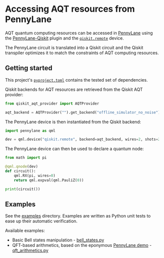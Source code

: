 # Accessing AQT resources from PennyLane

AQT quantum computing resources can be accessed in [PennyLane](https://pennylane.ai/) using the [PennyLane-Qiskit](https://pypi.org/project/PennyLane-qiskit/) plugin and the [`qiskit.remote`](https://docs.pennylane.ai/projects/qiskit/en/latest/devices/remote.html) device.

The PennyLane circuit is translated into a Qiskit circuit and the Qiskit transpiler optimizes it to match the constraints of AQT computing resources.

## Getting started

This project's [`pyproject.toml`](./pyproject.toml) contains the tested set of dependencies.

Qiskit backends for AQT resources are retrieved from the Qiskit AQT provider:

```python
from qiskit_aqt_provider import AQTProvider

aqt_backend = AQTProvider("").get_backend("offline_simulator_no_noise")
 ```

The PennyLane device is then instantiated from the Qiskit backend:

```python
import pennylane as qml

dev = qml.device("qiskit.remote", backend=aqt_backend, wires=2, shots=200)
```

The PennyLane device can then be used to declare a quantum node:

```python
from math import pi

@qml.qnode(dev)
def circuit():
    qml.RX(pi, wires=0)
    return qml.expval(qml.PauliZ(0))

print(circuit())
```

## Examples

See the [examples](./examples) directory. Examples are written as Python unit tests to ease up their automatic verification.

Available examples:

  - Basic Bell states manipulation - [bell_states.py](./examples/bell_states.py)
  - QFT-based arithmetics, based on the eponymous [PennyLane demo](https://pennylane.ai/qml/demos/tutorial_qft_arithmetics) - [qft_arithmetics.py](./examples/qft_arithmetics.py)
